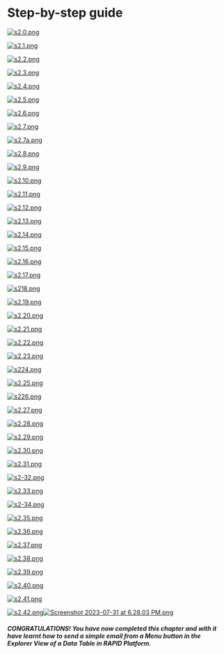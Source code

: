 # Step-by-step guide

[![s2.0.png](https://docs.rapidplatform.com/uploads/images/gallery/2023-07/scaled-1680-/mGpfsSHRistwFuOt-s2-0.png)](https://docs.rapidplatform.com/uploads/images/gallery/2023-07/mGpfsSHRistwFuOt-s2-0.png)

[![s2.1.png](https://docs.rapidplatform.com/uploads/images/gallery/2023-07/scaled-1680-/GVCxBW9k2HHKwQsj-s2-1.png)](https://docs.rapidplatform.com/uploads/images/gallery/2023-07/GVCxBW9k2HHKwQsj-s2-1.png)

[![s2.2.png](https://docs.rapidplatform.com/uploads/images/gallery/2023-07/scaled-1680-/1u9fyMIgWNYpAlOC-s2-2.png)](https://docs.rapidplatform.com/uploads/images/gallery/2023-07/1u9fyMIgWNYpAlOC-s2-2.png)

[![s2.3.png](https://docs.rapidplatform.com/uploads/images/gallery/2023-07/scaled-1680-/mCrehuDHK19C2EIR-s2-3.png)](https://docs.rapidplatform.com/uploads/images/gallery/2023-07/mCrehuDHK19C2EIR-s2-3.png)

[![s2.4.png](https://docs.rapidplatform.com/uploads/images/gallery/2023-07/scaled-1680-/s2cspVrSMEW1oPYD-s2-4.png)](https://docs.rapidplatform.com/uploads/images/gallery/2023-07/s2cspVrSMEW1oPYD-s2-4.png)

[![s2.5.png](https://docs.rapidplatform.com/uploads/images/gallery/2023-07/scaled-1680-/465fH3WXo5K5Jokw-s2-5.png)](https://docs.rapidplatform.com/uploads/images/gallery/2023-07/465fH3WXo5K5Jokw-s2-5.png)

[![s2.6.png](https://docs.rapidplatform.com/uploads/images/gallery/2023-07/scaled-1680-/vVC3QJOvETbwQoPi-s2-6.png)](https://docs.rapidplatform.com/uploads/images/gallery/2023-07/vVC3QJOvETbwQoPi-s2-6.png)

[![s2.7.png](https://docs.rapidplatform.com/uploads/images/gallery/2023-07/scaled-1680-/n3OLGH2TX2zp1Biv-s2-7.png)](https://docs.rapidplatform.com/uploads/images/gallery/2023-07/n3OLGH2TX2zp1Biv-s2-7.png)

[![s2.7a.png](https://docs.rapidplatform.com/uploads/images/gallery/2023-07/scaled-1680-/nPy2RvIRZYZwgz3r-s2-7a.png)](https://docs.rapidplatform.com/uploads/images/gallery/2023-07/nPy2RvIRZYZwgz3r-s2-7a.png)

[![s2.8.png](https://docs.rapidplatform.com/uploads/images/gallery/2023-07/scaled-1680-/ad3t7J5IPHrlaG73-s2-8.png)](https://docs.rapidplatform.com/uploads/images/gallery/2023-07/ad3t7J5IPHrlaG73-s2-8.png)

[![s2.9.png](https://docs.rapidplatform.com/uploads/images/gallery/2023-07/scaled-1680-/UYQgVOkM0fLAYuwC-s2-9.png)](https://docs.rapidplatform.com/uploads/images/gallery/2023-07/UYQgVOkM0fLAYuwC-s2-9.png)

[![s2.10.png](https://docs.rapidplatform.com/uploads/images/gallery/2023-07/scaled-1680-/Xc3YoBzFv9yMIzZF-s2-10.png)](https://docs.rapidplatform.com/uploads/images/gallery/2023-07/Xc3YoBzFv9yMIzZF-s2-10.png)

[![s2.11.png](https://docs.rapidplatform.com/uploads/images/gallery/2023-07/scaled-1680-/Egm5SauyfuwL4yM1-s2-11.png)](https://docs.rapidplatform.com/uploads/images/gallery/2023-07/Egm5SauyfuwL4yM1-s2-11.png)

[![s2.12.png](https://docs.rapidplatform.com/uploads/images/gallery/2023-07/scaled-1680-/BIYe3WkyrOPcCrEf-s2-12.png)](https://docs.rapidplatform.com/uploads/images/gallery/2023-07/BIYe3WkyrOPcCrEf-s2-12.png)

[![s2.13.png](https://docs.rapidplatform.com/uploads/images/gallery/2023-07/scaled-1680-/8HhqYQ0bCPwnwD9Y-s2-13.png)](https://docs.rapidplatform.com/uploads/images/gallery/2023-07/8HhqYQ0bCPwnwD9Y-s2-13.png)

[![s2.14.png](https://docs.rapidplatform.com/uploads/images/gallery/2023-07/scaled-1680-/6o4SWJ63yBB3McnQ-s2-14.png)](https://docs.rapidplatform.com/uploads/images/gallery/2023-07/6o4SWJ63yBB3McnQ-s2-14.png)

[![s2.15.png](https://docs.rapidplatform.com/uploads/images/gallery/2023-07/scaled-1680-/E035shm1qjChqvH9-s2-15.png)](https://docs.rapidplatform.com/uploads/images/gallery/2023-07/E035shm1qjChqvH9-s2-15.png)

[![s2.16.png](https://docs.rapidplatform.com/uploads/images/gallery/2023-07/scaled-1680-/3YbhFRIFjtvHHJf8-s2-16.png)](https://docs.rapidplatform.com/uploads/images/gallery/2023-07/3YbhFRIFjtvHHJf8-s2-16.png)

[![s2.17.png](https://docs.rapidplatform.com/uploads/images/gallery/2023-07/scaled-1680-/c0YhVRbxYuYOjloB-s2-17.png)](https://docs.rapidplatform.com/uploads/images/gallery/2023-07/c0YhVRbxYuYOjloB-s2-17.png)

[![s218.png](https://docs.rapidplatform.com/uploads/images/gallery/2023-07/scaled-1680-/ZNiiudbizTjKgmIf-s218.png)](https://docs.rapidplatform.com/uploads/images/gallery/2023-07/ZNiiudbizTjKgmIf-s218.png)

[![s2.19.png](https://docs.rapidplatform.com/uploads/images/gallery/2023-07/scaled-1680-/5m2oQToxY5wBaUcL-s2-19.png)](https://docs.rapidplatform.com/uploads/images/gallery/2023-07/5m2oQToxY5wBaUcL-s2-19.png)

[![s2.20.png](https://docs.rapidplatform.com/uploads/images/gallery/2023-07/scaled-1680-/5ursnJIjy27K0TtC-s2-20.png)](https://docs.rapidplatform.com/uploads/images/gallery/2023-07/5ursnJIjy27K0TtC-s2-20.png)

[![s2.21.png](https://docs.rapidplatform.com/uploads/images/gallery/2023-07/scaled-1680-/XLOA3whj75tCYdJi-s2-21.png)](https://docs.rapidplatform.com/uploads/images/gallery/2023-07/XLOA3whj75tCYdJi-s2-21.png)

[![s2.22.png](https://docs.rapidplatform.com/uploads/images/gallery/2023-07/scaled-1680-/dIYPCvA7NtYWNBBF-s2-22.png)](https://docs.rapidplatform.com/uploads/images/gallery/2023-07/dIYPCvA7NtYWNBBF-s2-22.png)

[![s2.23.png](https://docs.rapidplatform.com/uploads/images/gallery/2023-07/scaled-1680-/wMjGYOgQXIVlzqP6-s2-23.png)](https://docs.rapidplatform.com/uploads/images/gallery/2023-07/wMjGYOgQXIVlzqP6-s2-23.png)

[![s224.png](https://docs.rapidplatform.com/uploads/images/gallery/2023-07/scaled-1680-/tl9uiuxQIcoyYkNI-s224.png)](https://docs.rapidplatform.com/uploads/images/gallery/2023-07/tl9uiuxQIcoyYkNI-s224.png)

[![s2.25.png](https://docs.rapidplatform.com/uploads/images/gallery/2023-07/scaled-1680-/fpbVO8k75iCItY72-s2-25.png)](https://docs.rapidplatform.com/uploads/images/gallery/2023-07/fpbVO8k75iCItY72-s2-25.png)

[![s226.png](https://docs.rapidplatform.com/uploads/images/gallery/2023-07/scaled-1680-/yoiJb3QYQsp77YvI-s226.png)](https://docs.rapidplatform.com/uploads/images/gallery/2023-07/yoiJb3QYQsp77YvI-s226.png)

[![s2.27.png](https://docs.rapidplatform.com/uploads/images/gallery/2023-07/scaled-1680-/o4G2KuHNrOfr10U7-s2-27.png)](https://docs.rapidplatform.com/uploads/images/gallery/2023-07/o4G2KuHNrOfr10U7-s2-27.png)

[![s2.28.png](https://docs.rapidplatform.com/uploads/images/gallery/2023-07/scaled-1680-/UG2DoW7t0YitjTfD-s2-28.png)](https://docs.rapidplatform.com/uploads/images/gallery/2023-07/UG2DoW7t0YitjTfD-s2-28.png)

[![s2.29.png](https://docs.rapidplatform.com/uploads/images/gallery/2023-07/scaled-1680-/khZnjUbJsHDgVmec-s2-29.png)](https://docs.rapidplatform.com/uploads/images/gallery/2023-07/khZnjUbJsHDgVmec-s2-29.png)

[![s2.30.png](https://docs.rapidplatform.com/uploads/images/gallery/2023-07/scaled-1680-/R9IdUVrgzIbYePUV-s2-30.png)](https://docs.rapidplatform.com/uploads/images/gallery/2023-07/R9IdUVrgzIbYePUV-s2-30.png)

[![s2.31.png](https://docs.rapidplatform.com/uploads/images/gallery/2023-07/scaled-1680-/BUdNkXMgGHIQ4pCK-s2-31.png)](https://docs.rapidplatform.com/uploads/images/gallery/2023-07/BUdNkXMgGHIQ4pCK-s2-31.png)

[![s2-32.png](https://docs.rapidplatform.com/uploads/images/gallery/2023-07/scaled-1680-/PwiYjhNhMzruK4sd-s2-32.png)](https://docs.rapidplatform.com/uploads/images/gallery/2023-07/PwiYjhNhMzruK4sd-s2-32.png)

[![s2.33.png](https://docs.rapidplatform.com/uploads/images/gallery/2023-07/scaled-1680-/E8l2KZtb2IXHzjTH-s2-33.png)](https://docs.rapidplatform.com/uploads/images/gallery/2023-07/E8l2KZtb2IXHzjTH-s2-33.png)

[![s2-34.png](https://docs.rapidplatform.com/uploads/images/gallery/2023-07/scaled-1680-/R7iNzN1xXFbYaZ42-s2-34.png)](https://docs.rapidplatform.com/uploads/images/gallery/2023-07/R7iNzN1xXFbYaZ42-s2-34.png)

[![s2.35.png](https://docs.rapidplatform.com/uploads/images/gallery/2023-07/scaled-1680-/jdihSjNQ2RMWihYp-s2-35.png)](https://docs.rapidplatform.com/uploads/images/gallery/2023-07/jdihSjNQ2RMWihYp-s2-35.png)

[![s2.36.png](https://docs.rapidplatform.com/uploads/images/gallery/2023-07/scaled-1680-/k1rFABznHTAEYsEE-s2-36.png)](https://docs.rapidplatform.com/uploads/images/gallery/2023-07/k1rFABznHTAEYsEE-s2-36.png)

[![s2.37.png](https://docs.rapidplatform.com/uploads/images/gallery/2023-07/scaled-1680-/ajj7juS27NDv2Cq0-s2-37.png)](https://docs.rapidplatform.com/uploads/images/gallery/2023-07/ajj7juS27NDv2Cq0-s2-37.png)

[![s2.38.png](https://docs.rapidplatform.com/uploads/images/gallery/2023-07/scaled-1680-/xmU14F3LIpJJwuki-s2-38.png)](https://docs.rapidplatform.com/uploads/images/gallery/2023-07/xmU14F3LIpJJwuki-s2-38.png)

[![s2.39.png](https://docs.rapidplatform.com/uploads/images/gallery/2023-07/scaled-1680-/XI6cbZkliTOkYts3-s2-39.png)](https://docs.rapidplatform.com/uploads/images/gallery/2023-07/XI6cbZkliTOkYts3-s2-39.png)

[![s2.40.png](https://docs.rapidplatform.com/uploads/images/gallery/2023-07/scaled-1680-/IDrzs6R2osMuIGkO-s2-40.png)](https://docs.rapidplatform.com/uploads/images/gallery/2023-07/IDrzs6R2osMuIGkO-s2-40.png)

[![s2.41.png](https://docs.rapidplatform.com/uploads/images/gallery/2023-07/scaled-1680-/5w1U1DUqVkNCeTSs-s2-41.png)](https://docs.rapidplatform.com/uploads/images/gallery/2023-07/5w1U1DUqVkNCeTSs-s2-41.png)

[![s2.42.png](https://docs.rapidplatform.com/uploads/images/gallery/2023-07/scaled-1680-/tT3C2DjnGME48v9w-s2-42.png)](https://docs.rapidplatform.com/uploads/images/gallery/2023-07/tT3C2DjnGME48v9w-s2-42.png)[![Screenshot 2023-07-31 at 6.28.03 PM.png](https://docs.rapidplatform.com/uploads/images/gallery/2023-07/scaled-1680-/Ewkrie101kEih0gs-screenshot-2023-07-31-at-6-28-03-pm.png)](https://docs.rapidplatform.com/uploads/images/gallery/2023-07/Ewkrie101kEih0gs-screenshot-2023-07-31-at-6-28-03-pm.png)

##### CONGRATULATIONS! You have now completed this chapter and with it have learnt how to send a simple email from a Menu button in the Explorer View of a Data Table in RAPID Platform. 